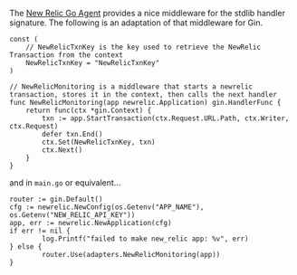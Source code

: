 The [New Relic Go Agent](https://github.com/newrelic/go-agent) provides a nice middleware for the stdlib handler signature. 
The following is an adaptation of that middleware for Gin.

```golang
const (
	// NewRelicTxnKey is the key used to retrieve the NewRelic Transaction from the context
	NewRelicTxnKey = "NewRelicTxnKey"
)

// NewRelicMonitoring is a middleware that starts a newrelic transaction, stores it in the context, then calls the next handler
func NewRelicMonitoring(app newrelic.Application) gin.HandlerFunc {
	return func(ctx *gin.Context) {
		txn := app.StartTransaction(ctx.Request.URL.Path, ctx.Writer, ctx.Request)
		defer txn.End()
		ctx.Set(NewRelicTxnKey, txn)
		ctx.Next()
	}
}
```
and in `main.go` or equivalent...
```golang
router := gin.Default()
cfg := newrelic.NewConfig(os.Getenv("APP_NAME"), os.Getenv("NEW_RELIC_API_KEY"))
app, err := newrelic.NewApplication(cfg)
if err != nil {
		log.Printf("failed to make new_relic app: %v", err)
} else {
		router.Use(adapters.NewRelicMonitoring(app))
}
 ```
